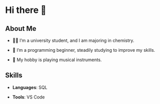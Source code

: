 # Hi there 👋

## About Me

- 🧑‍🎓 I’m a university student, and I am majoring in chemistry.

- 🌱 I’m a programming beginner, steadily studying to improve my skills.

- 🎵 My hobby is playing musical instruments.


## Skills

- **Languages**: SQL

- **Tools**: VS Code
